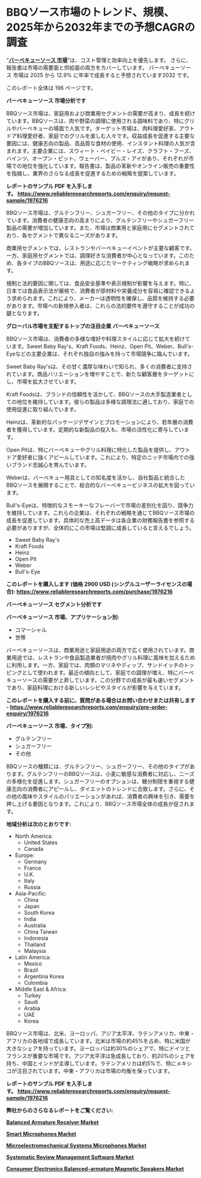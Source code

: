 <p><h1>BBQソース市場のトレンド、規模、2025年から2032年までの予想CAGRの調査</h1></p><p>&ldquo;<strong><a href="https://www.reliableresearchreports.com/bbq-sauce-r1976216?utm_campaign=107&utm_medium=9&utm_source=Github&utm_content=ia&utm_term=29032025&utm_id=bbq-sauce">バーベキューソース 市場</a></strong>&rdquo;は、コスト管理と効率向上を優先します。 さらに、報告書は市場の需要面と供給面の両方をカバーしています。 バーベキューソース 市場は 2025 から 12.9% に年率で成長すると予想されています2032 です。</p>
<p>このレポート全体は 196 ページです。</p>
<p><strong>バーベキューソース 市場分析です</strong></p>
<p><p>BBQソース市場は、家庭用および商業用セグメントの需要が高まり、成長を続けています。BBQソースは、肉や野菜の調理に使用される調味料であり、特にグリルやバーベキューの場面で人気です。ターゲット市場は、肉料理愛好家、アウトドア料理愛好者、家庭でのグリルを楽しむ人々です。収益成長を促進する主要な要因には、健康志向の製品、高品質な食材の使用、インスタント料理の人気が含まれます。主要企業には、スウィート・ベイビー・レイズ、クラフト・フーズ、ハインツ、オープン・ピット、ウェーバー、ブルズ・アイがあり、それぞれが市場での地位を強化しています。報告書は、製品の革新やオンライン販売の重要性を指摘し、業界のさらなる成長を促進するための戦略を提案しています。</p></p>
<p><strong>レポートのサンプル PDF を入手します。&nbsp;<a href="https://www.reliableresearchreports.com/enquiry/request-sample/1976216?utm_campaign=107&utm_medium=9&utm_source=Github&utm_content=ia&utm_term=29032025&utm_id=bbq-sauce">https://www.reliableresearchreports.com/enquiry/request-sample/1976216</a></strong></p>
<p><p>BBQソース市場は、グルテンフリー、シュガーフリー、その他のタイプに分かれています。消費者の健康志向の高まりにより、グルテンフリーやシュガーフリー製品の需要が増加しています。また、市場は商業用と家庭用にセグメントされており、各セグメントで異なるニーズがあります。</p><p>商業用セグメントでは、レストランやバーベキューイベントが主要な顧客です。一方、家庭用セグメントでは、調理好きな消費者が中心となっています。このため、各タイプのBBQソースは、用途に応じたマーケティング戦略が求められます。</p><p>規制と法的要因に関しては、食品安全基準や表示規制が影響を与えます。特に、日本では食品表示法が厳格で、消費者が原材料や栄養成分を容易に確認できるよう求められます。これにより、メーカーは透明性を確保し、品質を維持する必要があります。市場への新規参入者は、これらの法的要件を遵守することが成功の鍵となります。</p></p>
<p><strong>グローバル市場を支配するトップの注目企業 バーベキューソース</strong></p>
<p><p>BBQソース市場は、消費者の多様な嗜好や料理スタイルに応じて拡大を続けています。Sweet Baby Ray's、Kraft Foods、Heinz、Open Pit、Weber、Bull's-Eyeなどの主要企業は、それぞれ独自の強みを持って市場競争に臨んでいます。</p><p>Sweet Baby Ray'sは、その甘く濃厚な味わいで知られ、多くの消費者に支持されています。商品バリエーションを増やすことで、新たな顧客層をターゲットにし、市場を拡大させています。</p><p>Kraft Foodsは、ブランドの信頼性を活かして、BBQソースの大手製造業者としての地位を維持しています。彼らの製品は多様な調理法に適しており、家庭での使用促進に取り組んでいます。</p><p>Heinzは、革新的なパッケージデザインとプロモーションにより、若年層の消費者を獲得しています。定期的な新製品の投入も、市場の活性化に寄与しています。</p><p>Open Pitは、特にバーベキューやグリル料理に特化した製品を提供し、アウトドア愛好者に強くアピールしています。これにより、特定のニッチ市場内での強いブランド忠誠心を育んでいます。</p><p>Weberは、バーベキュー用具としての知名度を活かし、自社製品と統合したBBQソースを展開することで、総合的なバーベキュービジネスの拡大を図っています。</p><p>Bull's-Eyeは、特徴的なスモーキーなフレーバーで市場の差別化を図り、競争力を維持しています。これらの企業は、それぞれの戦略を通じてBBQソース市場の成長を促進しています。具体的な売上高データは各企業の財務報告書を参照する必要がありますが、全体的にこの市場は堅調に成長していると言えるでしょう。</p></p>
<p><ul><li>Sweet Baby Ray's</li><li>Kraft Foods</li><li>Heinz</li><li>Open Pit</li><li>Weber</li><li>Bull's-Eye</li></ul></p>
<p><strong>このレポートを購入します (価格 2900 USD (シングルユーザーライセンスの場合):&nbsp;<a href="https://www.reliableresearchreports.com/purchase/1976216?utm_campaign=107&utm_medium=9&utm_source=Github&utm_content=ia&utm_term=29032025&utm_id=bbq-sauce">https://www.reliableresearchreports.com/purchase/1976216</a></strong></p>
<p><strong>バーベキューソース セグメント分析です</strong></p>
<p><strong>バーベキューソース 市場、アプリケーション別:</strong></p>
<p><ul><li>コマーシャル</li><li>世帯</li></ul></p>
<p><p>バーベキューソースは、商業用途と家庭用途の両方で広く使用されています。商業用途では、レストランや食品製造業者が焼肉やグリル料理に風味を加えるために利用します。一方、家庭では、肉類のマリネやディップ、サンドイッチのトッピングとして使われます。最近の傾向として、家庭での調理が増え、特にバーベキューソースの需要が上昇しています。この分野での成長が最も速いセグメントであり、家庭料理における新しいレシピやスタイルが影響を与えています。</p></p>
<p><strong>このレポートを購入する前に、質問がある場合はお問い合わせまたは共有します - <a href="https://www.reliableresearchreports.com/enquiry/pre-order-enquiry/1976216?utm_campaign=107&utm_medium=9&utm_source=Github&utm_content=ia&utm_term=29032025&utm_id=bbq-sauce">https://www.reliableresearchreports.com/enquiry/pre-order-enquiry/1976216</a></strong></p>
<p><strong>バーベキューソース 市場、タイプ別:</strong></p>
<p><ul><li>グルテンフリー</li><li>シュガーフリー</li><li>その他</li></ul></p>
<p><p>BBQソースの種類には、グルテンフリー、シュガーフリー、その他のタイプがあります。グルテンフリーのBBQソースは、小麦に敏感な消費者に対応し、ニーズの多様化を促進します。シュガーフリーのオプションは、糖分制限を重視する健康志向の消費者にアピールし、ダイエットのトレンドに合致します。さらに、その他の風味やスタイルのバリエーションがあれば、消費者の興味を引き、需要を押し上げる要因となります。これにより、BBQソース市場全体の成長が促されます。</p></p>
<p><strong>地域分析は次のとおりです:</strong></p>
<p><ul>
    <li>
        North America:
        <ul>
            <li>United States</li>
            <li>Canada</li>
        </ul>
    </li>
    <li>
        Europe:
        <ul>
            <li>Germany</li>
            <li>France</li>
            <li>U.K.</li>
            <li>Italy</li>
            <li>Russia</li>
        </ul>
    </li>
    <li>
        Asia-Pacific:
        <ul>
            <li>China</li>
            <li>Japan</li>
            <li>South Korea</li>
            <li>India</li>
            <li>Australia</li>
            <li>China Taiwan</li>
            <li>Indonesia</li>
            <li>Thailand</li>
            <li>Malaysia</li>
        </ul>
    </li>
    <li>
        Latin America:
        <ul>
            <li>Mexico</li>
            <li>Brazil</li>
            <li>Argentina Korea</li>
            <li>Colombia</li>
        </ul>
    </li>
    <li>
        Middle East & Africa:
        <ul>
            <li>Turkey</li>
            <li>Saudi</li>
            <li>Arabia</li>
            <li>UAE</li>
            <li>Korea</li>
        </ul>
    </li>
    </ul></p>
<p><p>BBQソース市場は、北米、ヨーロッパ、アジア太平洋、ラテンアメリカ、中東・アフリカの各地域で成長しています。北米は市場の約45%を占め、特に米国が大きなシェアを持っています。ヨーロッパは約30%のシェアで、特にドイツとフランスが重要な市場です。アジア太平洋は急成長しており、約20%のシェアを持ち、中国とインドが主導しています。ラテンアメリカは約5%で、特にメキシコが注目されています。中東・アフリカは市場の均衡を保っています。</p></p>
<p><strong>レポートのサンプル PDF を入手します。&nbsp;<a href="https://www.reliableresearchreports.com/enquiry/request-sample/1976216?utm_campaign=107&utm_medium=9&utm_source=Github&utm_content=ia&utm_term=29032025&utm_id=bbq-sauce">https://www.reliableresearchreports.com/enquiry/request-sample/1976216</a></strong></p>
<p><strong></strong></p>
<p><strong></strong></p>
<p><strong></strong></p>
<p><strong></strong></p>
<p><strong>弊社からのさらなるレポートをご覧ください:</strong></p>
<p><strong><p><a href="https://github.com/erkidrhoy/Market-Research-Report-List-1/blob/main/balanced-armature-receiver-market.md?utm_campaign=107&utm_medium=9&utm_source=Github&utm_content=ia&utm_term=29032025&utm_id=bbq-sauce">Balanced Armature Receiver Market</a></p><p><a href="https://github.com/roffefaith6l/Market-Research-Report-List-1/blob/main/smart-microphones-market.md?utm_campaign=107&utm_medium=9&utm_source=Github&utm_content=ia&utm_term=29032025&utm_id=bbq-sauce">Smart Microphones Market</a></p><p><a href="https://github.com/enieyfabius/Market-Research-Report-List-1/blob/main/microelectromechanical-systems-microphones-market.md?utm_campaign=107&utm_medium=9&utm_source=Github&utm_content=ia&utm_term=29032025&utm_id=bbq-sauce">Microelectromechanical Systems Microphones Market</a></p><p><a href="https://github.com/payareganiou/Market-Research-Report-List-1/blob/main/systematic-review-management-software-market.md?utm_campaign=107&utm_medium=9&utm_source=Github&utm_content=ia&utm_term=29032025&utm_id=bbq-sauce">Systematic Review Management Software Market</a></p><p><a href="https://github.com/milievkulov/Market-Research-Report-List-1/blob/main/consumer-electronics-balanced-armature-magnetic-speakers-market.md?utm_campaign=107&utm_medium=9&utm_source=Github&utm_content=ia&utm_term=29032025&utm_id=bbq-sauce">Consumer Electronics Balanced-armature Magnetic Speakers Market</a></p></strong></p>